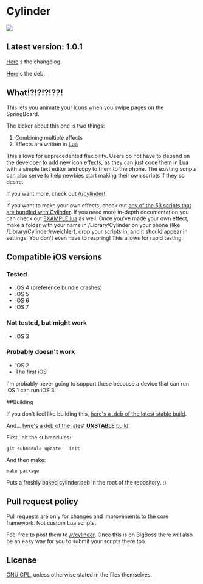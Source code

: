 # Cylinder

![](https://github.com/rweichler/cylinder/raw/master/code.png)

## Latest version: 1.0.1

[Here](http://github.com/rweichler/cylinder/tree/master/CHANGELOG.md)'s the changelog.

[Here](https://github.com/rweichler/cylinder/raw/master/cylinder.deb)'s the deb.

## What!?!?!?!??!

This lets you animate your icons when you swipe pages on the SpringBoard.

The kicker about this one is two things:

1. Combining multiple effects
2. Effects are written in [Lua](http://lua.org/about.html)

This allows for unprecedented flexibility. Users do not have to depend on the developer
to add new icon effects, as they can just code them in Lua with a simple text editor
and copy to them to the phone. The existing scripts can also serve to help newbies start making their own scripts if they so desire.

If you want more, check out [/r/cylinder](http://reddit.com/r/cylinder)!

If you want to make your own effects, check out [any of the 53 scripts that are bundled with Cylinder](https://github.com/rweichler/cylinder/tree/master/tweak/scripts). If you need more in-depth documentation you can check out
[EXAMPLE.lua](https://github.com/rweichler/cylinder/blob/master/tweak/scripts/EXAMPLE.lua)
as well.
Once you've made your own effect, make a folder with
your name in /Library/Cylinder on your phone (like 
/Library/Cylinder/rweichler), drop your scripts in,
and it should appear in settings. You don't even have to
respring! This allows for rapid testing.

## Compatible iOS versions

### Tested

* iOS 4 (preference bundle crashes)
* iOS 5
* iOS 6
* iOS 7

### Not tested, but might work

* iOS 3

### Probably doesn't work

* iOS 2
* The first iOS

I'm probably never going to support these because a device that can run iOS 1 can run iOS 3.

##Building

If you don't feel like building this, [here's a .deb of the latest stable build](http://r333d.com/repo/cylinder.php).

And... [here's a deb of the latest **UNSTABLE** build](http://r333d.com/repo/cylinder.php?unstable=1).

First, init the submodules:

```
git submodule update --init
```

And then make:

```
make package
```

Puts a freshly baked cylinder.deb in the root of the repository. :)

## Pull request policy

Pull requests are only for changes and improvements to the core framework. Not custom Lua scripts.

Feel free to post them to [/r/cylinder](http://reddit.com/r/cylinder). Once this is on BigBoss there will also be an easy way for you to submit your scripts there too.

## License

[GNU GPL](https://github.com/rweichler/cylinder/blob/master/LICENSE), unless otherwise stated in the files themselves.
